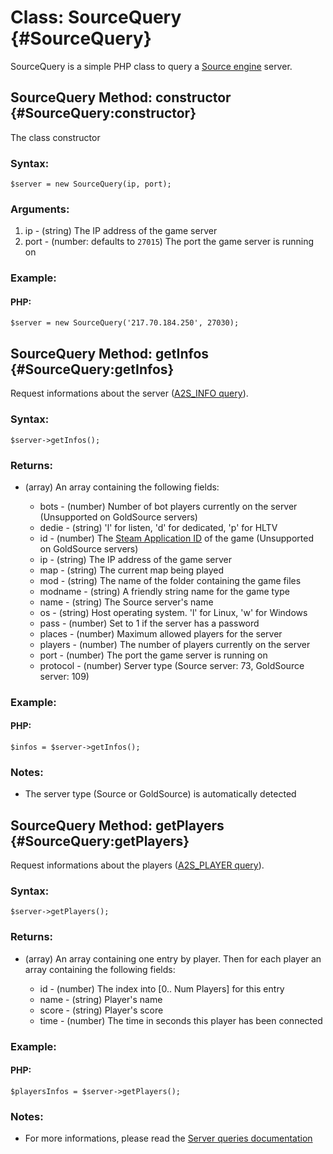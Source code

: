 Class: SourceQuery {#SourceQuery}
=========================================

SourceQuery is a simple PHP class to query a [Source engine](http://en.wikipedia.org/wiki/Source_%28game_engine%29) server.

SourceQuery Method: constructor {#SourceQuery:constructor}
-------------------------------------------------------------------

The class constructor

### Syntax:

	$server = new SourceQuery(ip, port);

### Arguments:

1. ip - (string) The IP address of the game server
2. port - (number: defaults to `27015`) The port the game server is running on

### Example:

#### PHP:

    $server = new SourceQuery('217.70.184.250', 27030);
   
SourceQuery Method: getInfos {#SourceQuery:getInfos}
-------------------------------------------------------------------

Request informations about the server ([A2S_INFO query](http://developer.valvesoftware.com/wiki/Server_queries#A2S_INFO)).

### Syntax:

	$server->getInfos();

### Returns:

* (array) An array containing the following fields:

    * bots - (number) Number of bot players currently on the server (Unsupported on GoldSource servers)
    * dedie - (string) 'l' for listen, 'd' for dedicated, 'p' for HLTV
    * id - (number) The [Steam Application ID](http://developer.valvesoftware.com/wiki/Steam_Application_IDs) of the game (Unsupported on GoldSource servers)
    * ip - (string) The IP address of the game server
    * map - (string) The current map being played
    * mod - (string) The name of the folder containing the game files
    * modname - (string) A friendly string name for the game type
    * name - (string) The Source server's name
    * os - (string) Host operating system. 'l' for Linux, 'w' for Windows
    * pass - (number) Set to 1 if the server has a password
    * places - (number) Maximum allowed players for the server
    * players - (number) The number of players currently on the server
    * port - (number) The port the game server is running on
    * protocol - (number) Server type (Source server: 73, GoldSource server: 109)

### Example:

#### PHP:

    $infos = $server->getInfos();

### Notes:

 * The server type (Source or GoldSource) is automatically detected

SourceQuery Method: getPlayers {#SourceQuery:getPlayers}
-------------------------------------------------------------------

Request informations about the players ([A2S_PLAYER query](http://developer.valvesoftware.com/wiki/Server_queries#A2S_PLAYER)).

### Syntax:

	$server->getPlayers();

### Returns:

* (array) An array containing one entry by player. Then for each player an array containing the following fields:

    * id - (number) The index into [0.. Num Players] for this entry 
    * name - (string) Player's name
    * score - (string) Player's score
    * time - (number) 	The time in seconds this player has been connected

### Example:

#### PHP:

    $playersInfos = $server->getPlayers();

### Notes:

 * For more informations, please read the [Server queries documentation](http://developer.valvesoftware.com/wiki/Server_queries)
